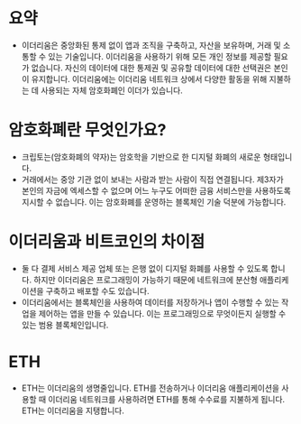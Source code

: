 # 요약
- 이더리움은 중앙화된 통제 없이 앱과 조직을 구축하고, 자산을 보유하며, 거래 및 소통할 수 있는 기술입니다. 이더리움을 사용하기 위해 모든 개인 정보를 제공할 필요가 없습니다. 자신의 데이터에 대한 통제권 및 공유할 데이터에 대한 선택권은 본인이 유지합니다. 이더리움에는 이더리움 네트워크 상에서 다양한 활동을 위해 지불하는 데 사용되는 자체 암호화폐인 이더가 있습니다.
# 암호화폐란 무엇인가요?
- 크립토는(암호화폐의 약자)는 암호학을 기반으로 한 디지털 화폐의 새로운 형태입니다.
- 거래에서는 중앙 기관 없이 보내는 사람과 받는 사람이 직접 연결됩니다. 제3자가 본인의 자금에 엑세스할 수 없으며 어느 누구도 어떠한 금융 서비스만을 사용하도록 지시할 수 없습니다. 이는 암호화폐를 운영하는 블록체인 기술 덕분에 가능합니다.
# 이더리움과 비트코인의 차이점
- 둘 다 결제 서비스 제공 업체 또는 은행 없이 디지털 화폐를 사용할 수 있도록 합니다. 하지만 이더리움은 프로그래밍이 가능하기 때문에 네트워크에 분산형 애플리케이션을 구축하고 배포할 수도 있습니다.
- 이더리움에서는 블록체인을 사용하여 데이터를 저장하거나 앱이 수행할 수 있는 작업을 제어하는 앱을 만들 수 있습니다. 이는 프로그래밍으로 무엇이든지 실행할 수 있는 범용 블록체인입니다. 
# ETH
- ETH는 이더리움의 생명줄입니다. ETH를 전송하거나 이더리움 애플리케이션을 사용할 때 이더리움 네트워크를 사용하려면 ETH를 통해 수수료를 지불하게 됩니다. ETH는 이더리움을 지탱합니다. 